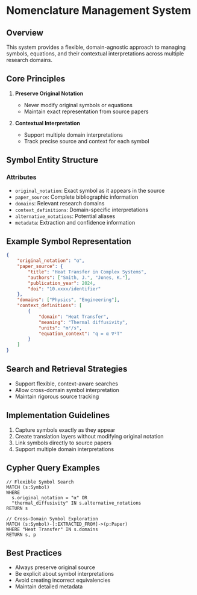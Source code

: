 
# Nomenclature Management System

## Overview
This system provides a flexible, domain-agnostic approach to managing symbols, equations, and their contextual interpretations across multiple research domains.

## Core Principles
1. **Preserve Original Notation**
   - Never modify original symbols or equations
   - Maintain exact representation from source papers

2. **Contextual Interpretation**
   - Support multiple domain interpretations
   - Track precise source and context for each symbol

## Symbol Entity Structure

### Attributes
- `original_notation`: Exact symbol as it appears in the source
- `paper_source`: Complete bibliographic information
- `domains`: Relevant research domains
- `context_definitions`: Domain-specific interpretations
- `alternative_notations`: Potential aliases
- `metadata`: Extraction and confidence information

## Example Symbol Representation

```json
{
    "original_notation": "α",
    "paper_source": {
        "title": "Heat Transfer in Complex Systems",
        "authors": ["Smith, J.", "Jones, K."],
        "publication_year": 2024,
        "doi": "10.xxxx/identifier"
    },
    "domains": ["Physics", "Engineering"],
    "context_definitions": [
        {
            "domain": "Heat Transfer",
            "meaning": "Thermal diffusivity",
            "units": "m²/s",
            "equation_context": "q = α ∇²T"
        }
    ]
}
```

## Search and Retrieval Strategies
- Support flexible, context-aware searches
- Allow cross-domain symbol interpretation
- Maintain rigorous source tracking

## Implementation Guidelines
1. Capture symbols exactly as they appear
2. Create translation layers without modifying original notation
3. Link symbols directly to source papers
4. Support multiple domain interpretations

## Cypher Query Examples
```cypher
// Flexible Symbol Search
MATCH (s:Symbol)
WHERE 
  s.original_notation = "α" OR 
  "thermal_diffusivity" IN s.alternative_notations
RETURN s

// Cross-Domain Symbol Exploration
MATCH (s:Symbol)-[:EXTRACTED_FROM]->(p:Paper)
WHERE "Heat Transfer" IN s.domains
RETURN s, p
```

## Best Practices
- Always preserve original source
- Be explicit about symbol interpretations
- Avoid creating incorrect equivalencies
- Maintain detailed metadata
